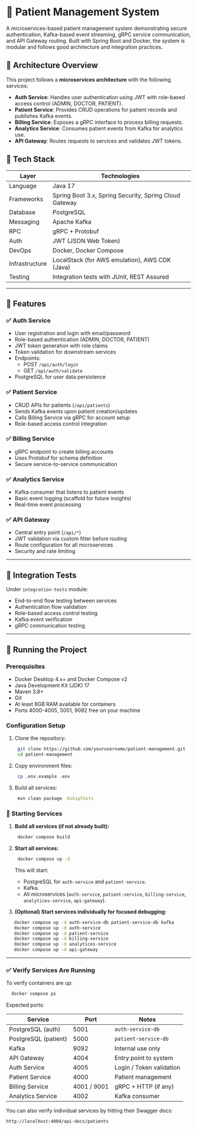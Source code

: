 # 🏥 Patient Management System

A microservices-based patient management system demonstrating secure authentication, Kafka-based event streaming, gRPC
service communication, and API Gateway routing. Built with Spring Boot and Docker, the system is modular and follows
good architecture and integration practices.

## 🧩 Architecture Overview

This project follows a **microservices architecture** with the following services:

* **Auth Service**: Handles user authentication using JWT with role-based access control (ADMIN, DOCTOR, PATIENT).
* **Patient Service**: Provides CRUD operations for patient records and publishes Kafka events.
* **Billing Service**: Exposes a gRPC interface to process billing requests.
* **Analytics Service**: Consumes patient events from Kafka for analytics use.
* **API Gateway**: Routes requests to services and validates JWT tokens.

## 🚀 Tech Stack

| Layer          | Technologies                                           |
|----------------|--------------------------------------------------------|
| Language       | Java 17                                                |
| Frameworks     | Spring Boot 3.x, Spring Security, Spring Cloud Gateway |
| Database       | PostgreSQL                                             |
| Messaging      | Apache Kafka                                           |
| RPC            | gRPC + Protobuf                                        |
| Auth           | JWT (JSON Web Token)                                   |
| DevOps         | Docker, Docker Compose                                 |
| Infrastructure | LocalStack (for AWS emulation), AWS CDK (Java)         |
| Testing        | Integration tests with JUnit, REST Assured             |

---

## 🧠 Features

### ✅ Auth Service

* User registration and login with email/password
* Role-based authentication (ADMIN, DOCTOR, PATIENT)
* JWT token generation with role claims
* Token validation for downstream services
* Endpoints:
    * POST `/api/auth/login`
    * GET `/api/auth/validate`
* PostgreSQL for user data persistence

### ✅ Patient Service

* CRUD APIs for patients (`/api/patients`)
* Sends Kafka events upon patient creation/updates
* Calls Billing Service via gRPC for account setup
* Role-based access control integration

### ✅ Billing Service

* gRPC endpoint to create billing accounts
* Uses Protobuf for schema definition
* Secure service-to-service communication

### ✅ Analytics Service

* Kafka consumer that listens to patient events
* Basic event logging (scaffold for future insights)
* Real-time event processing

### ✅ API Gateway

* Central entry point (`/api/*`)
* JWT validation via custom filter before routing
* Route configuration for all microservices
* Security and rate limiting

---

## 🧪 Integration Tests

Under `integration-tests` module:

* End-to-end flow testing between services
* Authentication flow validation
* Role-based access control testing
* Kafka event verification
* gRPC communication testing

---

## 🐳 Running the Project

### Prerequisites

* Docker Desktop 4.x+ and Docker Compose v2
* Java Development Kit (JDK) 17
* Maven 3.8+
* Git
* At least 8GB RAM available for containers
* Ports 4000-4005, 5001, 9092 free on your machine

### Configuration Setup

1. Clone the repository:
   ```bash
    git clone https://github.com/yourusername/patient-management.git
    cd patient-management
   ```
2. Copy environment files:
   ```bash
    cp .env.example .env
   ```
3. Build all services:
   ```bash
    mvn clean package -DskipTests
   ```

### 🚀 Starting Services

1. **Build all services (if not already built):**

   ```bash
    docker compose build
   ```

2. **Start all services:**

   ```bash
    docker compose up -d
   ```

   This will start:

    * PostgreSQL for `auth-service` and `patient-service`.
    * Kafka.
    * All microservices (`auth-service`, `patient-service`, `billing-service`, `analytices-service`, `api-gateway`).

3. **(Optional) Start services individually for focused debugging:**

```bash
   docker compose up -d auth-service-db patient-service-db kafka
   docker compose up -d auth-service
   docker compose up -d patient-service
   docker compose up -d billing-service
   docker compose up -d analytices-service
   docker compose up -d api-gateway
  ```

---

### ✅ Verify Services Are Running

To verify containers are up:

```bash
  docker compose ps
```

Expected ports:

| Service              | Port        | Notes                    |
| -------------------- | ----------- | ------------------------ |
| PostgreSQL (auth)    | 5001        | `auth-service-db`        |
| PostgreSQL (patient) | 5000        | `patient-service-db`     |
| Kafka                | 9092        | Internal use only        |
| API Gateway          | 4004        | Entry point to system    |
| Auth Service         | 4005        | Login / Token validation |
| Patient Service      | 4000        | Patient management       |
| Billing Service      | 4001 / 9001 | gRPC + HTTP (if any)     |
| Analytics Service    | 4002        | Kafka consumer           |

You can also verify individual services by hitting their Swagger docs:

```
http://localhost:4004/api-docs/patients
```